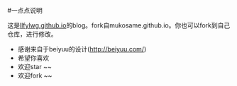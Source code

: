 #一点点说明

这是[llfylwg.github.io](http://llfylwg.github.io)的blog。fork自mukosame.github.io。你也可以fork到自己仓库，进行修改。
* 感谢来自于beiyuu的设计(http://beiyuu.com/)
* 希望你喜欢
* 欢迎star ~~
* 欢迎fork ~~

